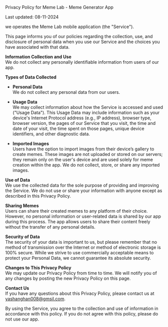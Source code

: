 Privacy Policy for Meme Lab - Meme Generator App

Last updated: 08-11-2024

we operates the Meme Lab mobile application (the "Service").

This page informs you of our policies regarding the collection, use, and disclosure of personal data when you use our Service and the choices you have associated with that data.

**Information Collection and Use**  
We do not collect any personally identifiable information from users of our app.

**Types of Data Collected**  
- **Personal Data**  
  We do not collect any personal data from our users.

- **Usage Data**  
  We may collect information about how the Service is accessed and used ("Usage Data"). This Usage Data may include information such as your device's Internet Protocol address (e.g., IP address), browser type, browser version, the pages of our Service that you visit, the time and date of your visit, the time spent on those pages, unique device identifiers, and other diagnostic data.

- **Imported Images**  
  Users have the option to import images from their device’s gallery to create memes. These images are not uploaded or stored on our servers; they remain only on the user's device and are used solely for meme creation within the app. We do not collect, store, or share any imported images.

**Use of Data**  
We use the collected data for the sole purpose of providing and improving the Service. We do not use or share your information with anyone except as described in this Privacy Policy.

**Sharing Memes**  
Users can share their created memes to any platform of their choice. However, no personal information or user-related data is shared by our app during this process. The app allows users to share their content freely without the transfer of any personal details.

**Security of Data**  
The security of your data is important to us, but please remember that no method of transmission over the Internet or method of electronic storage is 100% secure. While we strive to use commercially acceptable means to protect your Personal Data, we cannot guarantee its absolute security.

**Changes to This Privacy Policy**  
We may update our Privacy Policy from time to time. We will notify you of any changes by posting the new Privacy Policy on this page.

**Contact Us**  
If you have any questions about this Privacy Policy, please contact us at yashanghan008@gmsil.com.

By using the Service, you agree to the collection and use of information in accordance with this policy. If you do not agree with this policy, please do not use our app.
